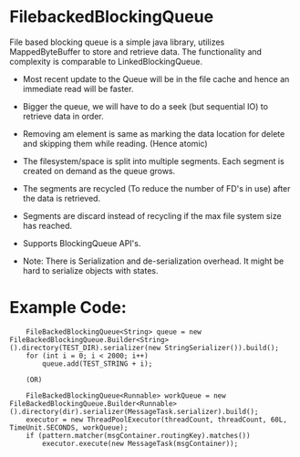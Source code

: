 FilebackedBlockingQueue
=======================

File based blocking queue is a simple java library, utilizes MappedByteBuffer to store and retrieve data.
The functionality and complexity is comparable to LinkedBlockingQueue.

* Most recent update to the Queue will be in the file cache and hence an immediate read will be faster. 
* Bigger the queue, we will have to do a seek (but sequential IO) to retrieve data in order.
* Removing am element is same as marking the data location for delete and skipping them while reading. (Hence atomic)
* The filesystem/space is split into multiple segments. Each segment is created on demand as the queue grows.
* The segments are recycled (To reduce the number of FD's in use) after the data is retrieved.
* Segments are discard instead of recycling if the max file system size has reached.
* Supports BlockingQueue API's.

* Note: There is Serialization and de-serialization overhead. It might be hard to serialize objects with states.

Example Code:
=============

        FileBackedBlockingQueue<String> queue = new FileBackedBlockingQueue.Builder<String>().directory(TEST_DIR).serializer(new StringSerializer()).build();
        for (int i = 0; i < 2000; i++)
            queue.add(TEST_STRING + i);

        (OR)

        FileBackedBlockingQueue<Runnable> workQueue = new FileBackedBlockingQueue.Builder<Runnable>().directory(dir).serializer(MessageTask.serializer).build();
        executor = new ThreadPoolExecutor(threadCount, threadCount, 60L, TimeUnit.SECONDS, workQueue);
        if (pattern.matcher(msgContainer.routingKey).matches())
            executor.execute(new MessageTask(msgContainer));